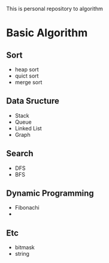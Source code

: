  This is personal repository to algorithm 

# Basic Algorithm
## Sort
- heap sort
- quict sort
- merge sort
## Data Sructure
- Stack
- Queue
- Linked List
- Graph
## Search
- DFS
- BFS
## Dynamic Programming
- Fibonachi
-
## Etc
- bitmask
- string


